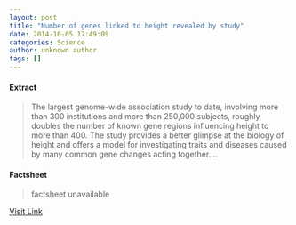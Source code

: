 ```yaml
---
layout: post
title: "Number of genes linked to height revealed by study"
date: 2014-10-05 17:49:09
categories: Science
author: unknown author
tags: []
---
```



#### Extract
>The largest genome-wide association study to date, involving more than 300 institutions and more than 250,000 subjects, roughly doubles the number of known gene regions influencing height to more than 400. The study provides a better glimpse at the biology of height and offers a model for investigating traits and diseases caused by many common gene changes acting together....

#### Factsheet
>factsheet unavailable

[Visit Link](http://feeds.sciencedaily.com/~r/sciencedaily/~3/5PeCnb3V3bM/141005134909.htm)



